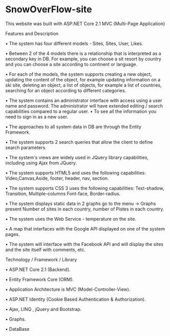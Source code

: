 # SnowOverFlow-site
This website was built with ASP.NET Core 2.1 MVC (Multi-Page Application)

Features and Description

•	The system has four different models - Sites, Sites, User, Likes.

•   Between 2 of the 4 models there is a relationship that is interpreted as a secondary key in DB. For example, you can choose a sit
resort by country and you can choose a site according to continent or language.

•	For each of the models, the system supports creating a new object, updating the content of the object, for example updating information on a ski site, deleting an object, a list of objects, for example a list of countries, searching for an object according to different categories.

•	The system contains an administrator interface with access using a user name and password. The administrator will have extended editing / search capabilities compared to a regular user.
•   To see all the information you need to sign in as a new user.

•	The approaches to all system data in DB are through the Entity Framework.

•	The system supports 2 search queries that allow the client to define search parameters.

•	The system's views are widely used in JQuery library capabilities, including using Ajax from JQuery.

•	The system supports HTML5 and uses the following capabilities: Video,Canvas,Aside, footer, header, nav, section.

•	The system supports CSS 3 uses the following capabilities: Text-shadow, Transition, Multiple-columns Font-face, Border-radius.

•	The system displays static data in 2 graphs go to the menu -> Graphs present Number of sites in each country, number of Pistes in each country.

•	The system uses the Web Service - temperature on the site.

•	A map that interfaces with the Google API displayed on one of the system pages.

•	The system will interface with the Facebook API and will display the sites and the site itself with comments, etc.


Technology / Framework / Library

•	ASP.NET Core 2.1 (Backend).

•	Entity Framework Core (ORM).

•	Application Architecture is MVC (Model-Controller-View).

•	ASP.NET Identity (Cookie Based Authentication & Authorization).

•	Ajax, LINQ , jQuery and Bootstrap.

•	Graphs.

•	DataBase


